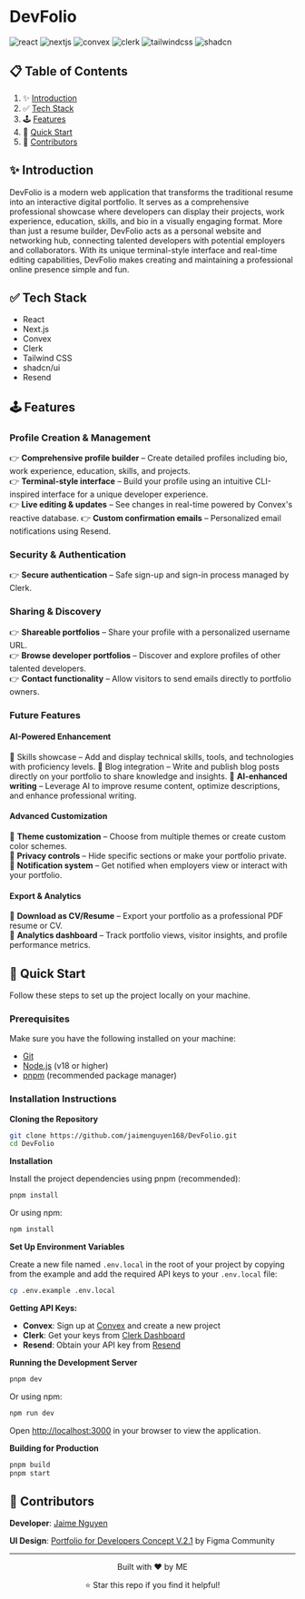 # DevFolio

<div>
    <img src="https://img.shields.io/badge/-React-black?style=for-the-badge&logoColor=white&logo=react&color=61DAFB" alt="react" />
    <img src="https://img.shields.io/badge/-Next_JS-black?style=for-the-badge&logoColor=white&logo=nextdotjs&color=000000" alt="nextjs" />
    <img src="https://img.shields.io/badge/-Convex-black?style=for-the-badge&logoColor=white&logo=convex&color=FF6F00" alt="convex" />
    <img src="https://img.shields.io/badge/-Clerk-black?style=for-the-badge&logoColor=white&logo=clerk&color=6C47FF" alt="clerk" />
    <img src="https://img.shields.io/badge/-Tailwind_CSS-black?style=for-the-badge&logoColor=white&logo=tailwindcss&color=06B6D4" alt="tailwindcss" />
    <img src="https://img.shields.io/badge/-shadcn/ui-black?style=for-the-badge&logoColor=white&logo=shadcnui&color=000000" alt="shadcn" />
</div>

## 📋 <a name="table">Table of Contents</a>

1. ✨ [Introduction](#introduction)
2. ✅ [Tech Stack](#tech-stack)
3. 🕹️ [Features](#features)
4. 🤸 [Quick Start](#quick-start)
5. 👥 [Contributors](#contributors)

## <a name="introduction">✨ Introduction</a>

DevFolio is a modern web application that transforms the traditional resume into an interactive digital portfolio. It serves as a comprehensive professional showcase where developers can display their projects, work experience, education, skills, and bio in a visually engaging format. More than just a resume builder, DevFolio acts as a personal website and networking hub, connecting talented developers with potential employers and collaborators. With its unique terminal-style interface and real-time editing capabilities, DevFolio makes creating and maintaining a professional online presence simple and fun.

## <a name="tech-stack">✅ Tech Stack</a>

- React
- Next.js
- Convex
- Clerk
- Tailwind CSS
- shadcn/ui
- Resend

## <a name="features">🕹️ Features</a>

### Profile Creation & Management
👉 **Comprehensive profile builder** – Create detailed profiles including bio, work experience, education, skills, and projects.  
👉 **Terminal-style interface** – Build your profile using an intuitive CLI-inspired interface for a unique developer experience.  
👉 **Live editing & updates** – See changes in real-time powered by Convex's reactive database.
👉 **Custom confirmation emails** – Personalized email notifications using Resend.

### Security & Authentication
👉 **Secure authentication** – Safe sign-up and sign-in process managed by Clerk.    

### Sharing & Discovery
👉 **Shareable portfolios** – Share your profile with a personalized username URL.  
👉 **Browse developer portfolios** – Discover and explore profiles of other talented developers.  
👉 **Contact functionality** – Allow visitors to send emails directly to portfolio owners.  

### Future Features

#### AI-Powered Enhancement
🚀 Skills showcase – Add and display technical skills, tools, and technologies with proficiency levels.
🚀 Blog integration – Write and publish blog posts directly on your portfolio to share knowledge and insights.
🚀 **AI-enhanced writing** – Leverage AI to improve resume content, optimize descriptions, and enhance professional writing.  

#### Advanced Customization
🚀 **Theme customization** – Choose from multiple themes or create custom color schemes.  
🚀 **Privacy controls** – Hide specific sections or make your portfolio private.  
🚀 **Notification system** – Get notified when employers view or interact with your portfolio.  

#### Export & Analytics
🚀 **Download as CV/Resume** – Export your portfolio as a professional PDF resume or CV.  
🚀 **Analytics dashboard** – Track portfolio views, visitor insights, and profile performance metrics.  

## <a name="quick-start">🤸 Quick Start</a>

Follow these steps to set up the project locally on your machine.

### Prerequisites

Make sure you have the following installed on your machine:

- [Git](https://git-scm.com/)
- [Node.js](https://nodejs.org/en) (v18 or higher)
- [pnpm](https://pnpm.io/) (recommended package manager)

### Installation Instructions

**Cloning the Repository**

```bash
git clone https://github.com/jaimenguyen168/DevFolio.git
cd DevFolio
```

**Installation**

Install the project dependencies using pnpm (recommended):

```bash
pnpm install
```

Or using npm:

```bash
npm install
```

**Set Up Environment Variables**

Create a new file named `.env.local` in the root of your project by copying from the example and add the required API keys to your `.env.local` file:

```bash
cp .env.example .env.local
```

**Getting API Keys:**

- **Convex**: Sign up at [Convex](https://www.convex.dev/) and create a new project
- **Clerk**: Get your keys from [Clerk Dashboard](https://dashboard.clerk.com/)
- **Resend**: Obtain your API key from [Resend](https://resend.com/)

**Running the Development Server**

```bash
pnpm dev
```

Or using npm:

```bash
npm run dev
```

Open [http://localhost:3000](http://localhost:3000) in your browser to view the application.

**Building for Production**

```bash
pnpm build
pnpm start
```

## <a name="contributors">👥 Contributors</a>

**Developer**: [Jaime Nguyen](https://github.com/jaimenguyen168)

**UI Design**: [Portfolio for Developers Concept V.2.1](https://www.figma.com/design/5WPaJB8AoS64R0fULqvB8N/Portfolio-for-Developers-Concept-V.2.1--Community-?node-id=26532-1280&p=f&t=gCTPUKFSn24KHOw4-0) by Figma Community


---

<div align="center">
  <p>Built with ❤️ by ME</p>
  <p>⭐ Star this repo if you find it helpful!</p>
</div>
